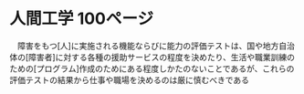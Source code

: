 # 人間工学 100ページ
　障害をもつ[人]に実施される機能ならびに能力の評価テストは、国や地方自治体の[障害者]に対する各種の援助サービスの程度を決めたり、生活や職業訓練のための[プログラム]作成のためにある程度しかたのないことであるが、これらの評価テストの結果から仕事や職場を決めるのは厳に慎むべきである

